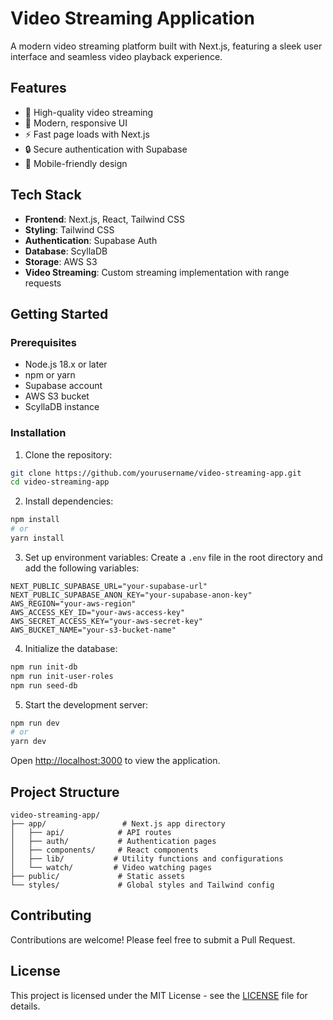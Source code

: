 # Video Streaming Application

A modern video streaming platform built with Next.js, featuring a sleek user interface and seamless video playback experience.

## Features

- 🎥 High-quality video streaming
- 🎨 Modern, responsive UI
- ⚡ Fast page loads with Next.js
- 🔒 Secure authentication with Supabase
- 📱 Mobile-friendly design

## Tech Stack

- **Frontend**: Next.js, React, Tailwind CSS
- **Styling**: Tailwind CSS
- **Authentication**: Supabase Auth
- **Database**: ScyllaDB
- **Storage**: AWS S3
- **Video Streaming**: Custom streaming implementation with range requests

## Getting Started

### Prerequisites

- Node.js 18.x or later
- npm or yarn
- Supabase account
- AWS S3 bucket
- ScyllaDB instance

### Installation

1. Clone the repository:
```bash
git clone https://github.com/yourusername/video-streaming-app.git
cd video-streaming-app
```

2. Install dependencies:
```bash
npm install
# or
yarn install
```

3. Set up environment variables:
Create a `.env` file in the root directory and add the following variables:
```env
NEXT_PUBLIC_SUPABASE_URL="your-supabase-url"
NEXT_PUBLIC_SUPABASE_ANON_KEY="your-supabase-anon-key"
AWS_REGION="your-aws-region"
AWS_ACCESS_KEY_ID="your-aws-access-key"
AWS_SECRET_ACCESS_KEY="your-aws-secret-key"
AWS_BUCKET_NAME="your-s3-bucket-name"
```

4. Initialize the database:
```bash
npm run init-db
npm run init-user-roles
npm run seed-db
```

5. Start the development server:
```bash
npm run dev
# or
yarn dev
```

Open [http://localhost:3000](http://localhost:3000) to view the application.

## Project Structure

```
video-streaming-app/
├── app/                 # Next.js app directory
│   ├── api/            # API routes
│   ├── auth/           # Authentication pages
│   ├── components/     # React components
│   ├── lib/           # Utility functions and configurations
│   └── watch/         # Video watching pages
├── public/             # Static assets
└── styles/             # Global styles and Tailwind config
```

## Contributing

Contributions are welcome! Please feel free to submit a Pull Request.

## License

This project is licensed under the MIT License - see the [LICENSE](LICENSE) file for details.
